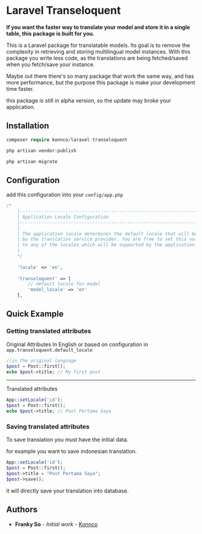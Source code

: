 # Laravel Transeloquent

**If you want the faster way to translate your model and store it in a single table, this package is built for you.**

This is a Laravel package for translatable models. Its goal is to remove the complexity in retrieving and storing multilingual model instances. With this package you write less code, as the translations are being fetched/saved when you fetch/save your instance.

Maybe out there there's so many package that work the same way, and has more performance, but the purpose this package is make your development time faster.

this package is still in alpha version, so the update may broke your application.

## Installation
```php
composer require konnco/laravel-transeloquent
```

```php
php artisan vendor:publish
```

```php
php artisan migrate
```

## Configuration
add this configuration into your `config/app.php`
```php
/*
    |--------------------------------------------------------------------------
    | Application Locale Configuration
    |--------------------------------------------------------------------------
    |
    | The application locale determines the default locale that will be used
    | by the translation service provider. You are free to set this value
    | to any of the locales which will be supported by the application.
    |
    */
    
    'locale' => 'en',
    
    'transeloquent' => [
        // default locale for model
        'model_locale' => 'en'
    ],
```

## Quick Example
### Getting translated attributes
Original Attributes In English or based on configuration in `app.transeloquent.default_locale`
```php
//in the original language
$post = Post::first();
echo $post->title; // My first post
```
---
Translated attributes
```php
App::setLocale('id');
$post = Post::first();
echo $post->title; // Post Pertama Saya
```

### Saving translated attributes
To save translation you must have the initial data.

for example you want to save indonesian translation.
```php
App::setLocale('id');
$post = Post::first();
$post->title = "Post Pertama Saya";
$post->save();
```

it will directly save your translation into database.

## Authors

* **Franky So** - *Initial work* - [Konnco](https://github.com/konnco)
